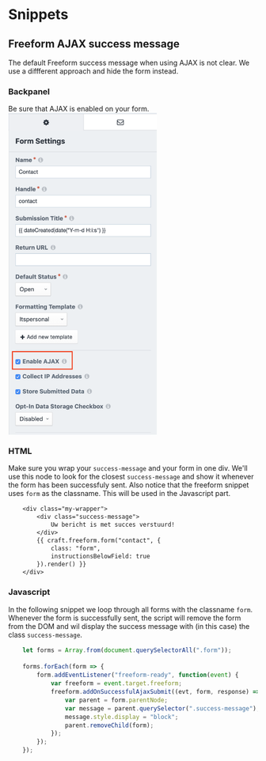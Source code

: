 # Snippets

## Freeform AJAX success message

The default Freeform success message when using AJAX is not clear. We use a diffferent approach and hide the form instead.

### Backpanel
Be sure that AJAX is enabled on your form.
<img src="images/snippets/form-settings.png" style="width: 300px; display: block;">

### HTML
Make sure you wrap your `success-message` and your form in one div. We'll use this node to look for the closest `success-message` and show it whenever the form has been successfuly sent. Also notice that the freeform snippet uses `form` as the classname. This will be used in the Javascript part.

```twig
    <div class="my-wrapper">
        <div class="success-message">
            Uw bericht is met succes verstuurd!
        </div>
        {{ craft.freeform.form("contact", {
            class: "form",
            instructionsBelowField: true
        }).render() }}
    </div>
```
### Javascript
In the following snippet we loop through all forms with the classname `form`. Whenever the form is successfully sent, the script will remove the form from the DOM and wil display the success message with (in this case) the class `success-message`.

```js
    let forms = Array.from(document.querySelectorAll(".form"));

    forms.forEach(form => {
        form.addEventListener("freeform-ready", function(event) {
            var freeform = event.target.freeform;
            freeform.addOnSuccessfulAjaxSubmit((evt, form, response) => {
                var parent = form.parentNode;
                var message = parent.querySelector(".success-message");
                message.style.display = "block";
                parent.removeChild(form);
            });
        });
    });
```